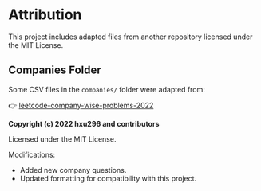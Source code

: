 # Attribution

This project includes adapted files from another repository licensed under the MIT License.

## Companies Folder
Some CSV files in the `companies/` folder were adapted from:

👉 [leetcode-company-wise-problems-2022](https://github.com/hxu296/leetcode-company-wise-problems-2022)

**Copyright (c) 2022 hxu296 and contributors**

Licensed under the MIT License.

Modifications:
- Added new company questions.
- Updated formatting for compatibility with this project.

